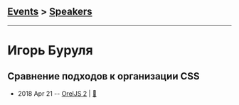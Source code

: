 ## [Events](../README.md) > [Speakers](../speakers.md)
---

# Игорь Буруля

## Сравнение подходов к организации CSS
- 2018 Apr 21 -- [OrelJS 2](https://www.youtube.com/watch?v=byrctliOoBg)  | [:notebook:](http://oreljs.ru/second/files/Burulya_OrelJS2_CSS.pdf)  
